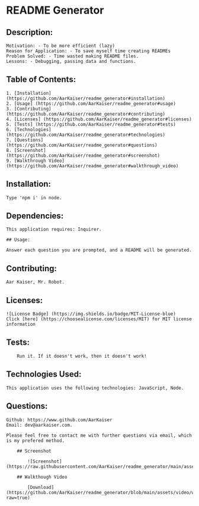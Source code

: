 # README Generator
          
## Description:

    Motivation: - To be more efficient (lazy)
    Reason for Application: - To save myself time creating READMEs
    Problem Solved: - Time wasted making README files.
    Lessons: - Debugging, passing data and functions.

## Table of Contents:

    1. [Installation] (https://github.com/AarKaiser/readme_generator#installation)
    2. [Usage] (https://github.com/AarKaiser/readme_generator#usage)
    3. [Contributing] (https://github.com/AarKaiser/readme_generator#contributing)
    4. [Licenses] (https://github.com/AarKaiser/readme_generator#licenses)
    5. [Tests] (https://github.com/AarKaiser/readme_generator#tests)
    6. [Technologies] (https://github.com/AarKaiser/readme_generator#technologies)
    7. [Questions] (https://github.com/AarKaiser/readme_generator#questions)
    8. [Screenshot] (https://github.com/AarKaiser/readme_generator#screenshot)
    9. [Walkthrough Video] (https://github.com/AarKaiser/readme_generator#walkthrough_video)

## Installation: 
          
    Type 'npm i' in node.

## Dependencies:

    This application requires: Inquirer.

    ## Usage:
          
    Answer each question you are prompted, and a README will be generated.

## Contributing:

    Aar Kaiser, Mr. Robot.

## Licenses:

    ![License Badge] (https://img.shields.io/badge/MIT-License-blue)
    Click [here] (https://choosealicense.com/licenses/MIT) for MIT license information

## Tests:
        
        Run it. If it doesn't work, then it doesn't work!

## Technologies Used: 
          
    This application uses the following technologies: JavaScript, Node.

## Questions:
            
    Github: https://www.github.com/AarKaiser
    Email: dev@aarkaiser.com.
            
    Please feel free to contact me with further questions via email, which is my prefered method.

        ## Screenshot
        
            ![Screenshot] (https://raw.githubusercontent.com/AarKaiser/readme_generator/main/assets/images/screenshot.png)
        
        ## Walkthough Video
        
            [Download] (https://github.com/AarKaiser/readme_generator/blob/main/assets/video/walkthrough.mp4?raw=true)
        

